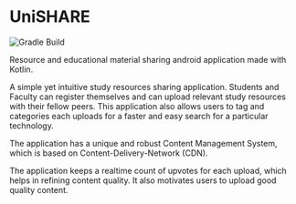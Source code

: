 # UniSHARE

![Gradle Build](https://github.com/kudoabhijeet/UniSHARE/actions/workflows/android.yml/badge.svg)

Resource and educational material sharing android application made with Kotlin.

A simple yet intuitive study resources sharing application. Students and Faculty can register themselves and can upload relevant study resources with their fellow peers. This application also allows users to tag and categories each uploads for a faster and easy search for a particular technology.

The application has a unique and robust Content Management System, which is based on Content-Delivery-Network (CDN). 

The application keeps a realtime count of upvotes for each upload, which helps in refining content quality. It also motivates users to upload good quality content.
